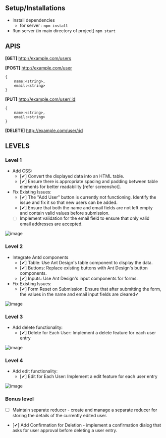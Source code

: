## Setup/Installations
* Install dependencies 
  * for server : ``npm install``
 * Run server (in main directory of project) ``npm start``

## APIS
**[GET]**   http://example.com/users

**[POST]**   http://example.com/user
```
{
    name:<string>,
    email:<string>
}
```
**[PUT]**   http://example.com/user/:id
```
{
    name:<string>,
    email:<string>
}
```

**[DELETE]**   http://example.com/user/:id

## LEVELS

### Level 1 
- Add CSS:
	- [✔] Convert the displayed data into an HTML table.
	- [✔] Ensure there is appropriate spacing and padding between table elements for better readability [refer screenshot].
- Fix Existing Issues:
	- [✔] The "Add User" button is currently not functioning. Identify the issue and fix it so that new users can be added.
	- [✔] Ensure that both the name and email fields are not left empty and contain valid values before submission.
	- [ ] Implement validation for the email field to ensure that only valid email addresses are accepted.

![image](https://github.com/impressai/frontend_task/assets/28563570/27ae4e34-0ccb-488f-9215-e95842322b97)




### Level 2
- Integrate Antd components
	- [✔] Table: Use Ant Design's table component to display the data.
	- [✔] Buttons: Replace existing buttons with Ant Design's button components.
	- [✔] Inputs: Use Ant Design's input components for forms.
- Fix Existing Issues: 
	- [✔] Form Reset on Submission: Ensure that after submitting the form, the values in the name and email input fields are cleared✔

![image](https://github.com/impressai/frontend_task/assets/28563570/65eda298-0f5b-4923-bbcc-45f7caf1b758)



### Level 3
- Add delete functionality:
	- [✔] Delete for Each User: Implement a delete feature for each user entry

![image](https://github.com/impressai/frontend_task/assets/28563570/c3da4f55-6e89-47cc-bbde-35e3c20f80f6)




### Level 4
- Add edit functionality:
	- [✔] Edit for Each User: Implement a edit feature for each user entry

![image](https://github.com/impressai/frontend_task/assets/28563570/67fd80fc-c022-41b3-8f01-de11de046379)



### Bonus level
- [ ] Maintain separate reducer - create and manage a separate reducer for storing the details of the currently edited user.
- [✔] Add Confirmation for Deletion - implement a confirmation dialog that asks for user approval before deleting a user entry.
